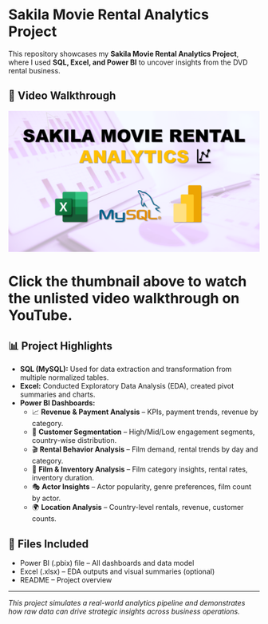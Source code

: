 # Sakila Movie Rental Analytics Project

This repository showcases my **Sakila Movie Rental Analytics Project**, where I used **SQL, Excel, and Power BI** to uncover insights from the DVD rental business.

## 🎥 Video Walkthrough
[![Watch the video](Thumbnail.png)](https://youtu.be/3UEPGSQiabg)

# Click the thumbnail above to watch the **unlisted video walkthrough** on YouTube.

## 📊 Project Highlights

- **SQL (MySQL):** Used for data extraction and transformation from multiple normalized tables.
- **Excel:** Conducted Exploratory Data Analysis (EDA), created pivot summaries and charts.
- **Power BI Dashboards:**
  - 📈 **Revenue & Payment Analysis** – KPIs, payment trends, revenue by category.
  - 👥 **Customer Segmentation** – High/Mid/Low engagement segments, country-wise distribution.
  - 🎬 **Rental Behavior Analysis** – Film demand, rental trends by day and category.
  - 📂 **Film & Inventory Analysis** – Film category insights, rental rates, inventory duration.
  - 🎭 **Actor Insights** – Actor popularity, genre preferences, film count by actor.
  - 🌍 **Location Analysis** – Country-level rentals, revenue, customer counts.

## 📁 Files Included
- Power BI (.pbix) file – All dashboards and data model
- Excel (.xlsx) – EDA outputs and visual summaries (optional)
- README – Project overview

---

*This project simulates a real-world analytics pipeline and demonstrates how raw data can drive strategic insights across business operations.*
